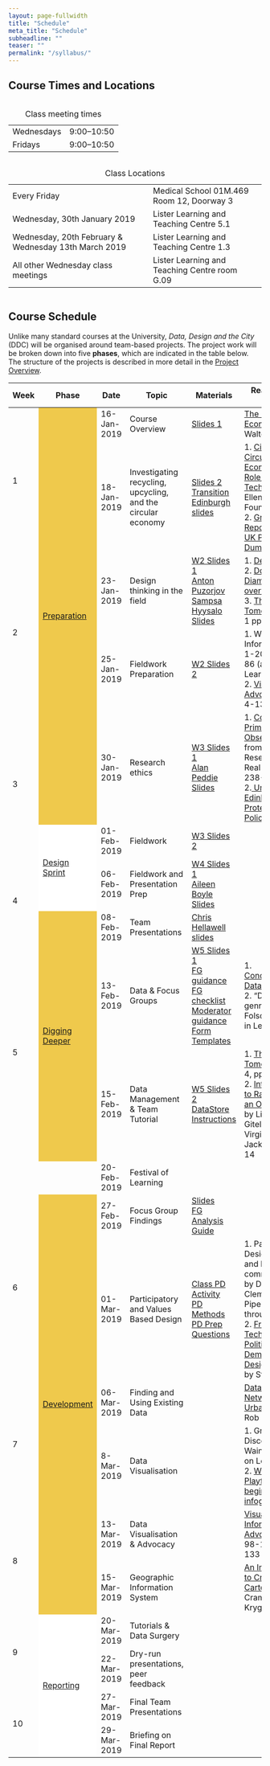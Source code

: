 ```yaml
---
layout: page-fullwidth
title: "Schedule"
meta_title: "Schedule"
subheadline: ""
teaser: ""
permalink: "/syllabus/"
---
```


 <h2>Course Times and Locations</h2>


 <div class="row">
    <div class="small-12 large-6 text-center columns">
        <table>
            <caption>Class meeting times</caption>
            <tr>
                <td>Wednesdays</td>
                <td>9:00&ndash;10:50</td>
            </tr>
            <tr>
                <td>Fridays</td>
                <td>9:00&ndash;10:50</td>
            </tr>
        </table>
    </div>

 <div class="small-12 large-6 text-center columns">
    <table>
        <caption>Class Locations</caption>
        <tr>
            <td>Every Friday</td>
            <td>Medical School 01M.469 Room 12, Doorway 3</td>
        </tr>
        <tr>
            <td>Wednesday, 30th January 2019</td>
            <td>Lister Learning and Teaching Centre 5.1</td>
        </tr>
        <tr>
            <td>Wednesday, 20th February & Wednesday 13th March 2019</td>
            <td>Lister Learning and Teaching Centre 1.3</td>
        </tr>
        <tr>
            <td>All other Wednesday class meetings</td>
            <td>Lister Learning and Teaching Centre room G.09</td>
        </tr>
    </table>
</div>

<div class="t30">

<h2><a name="weekbyweek"></a>Course Schedule</h2>  

<p>
    Unlike many standard
    courses at the University, <i>Data, Design and the City</i> (DDC) will be
    organised around team-based projects. The project work will be broken down into
    five <b>phases</b>, which are indicated in the table below. The structure of
    the projects is described in more detail in the <a href="{{ site.baseurl
}}/project_overview/">Project Overview</a>.
</p>


</div>

<div class="t30">
    <table class="table">
        <thead>
            <tr>
                <th>Week</th>
                <th width="150px">Phase</th>
                <th width="100px">Date</th>
                <th>Topic</th>
                <th>Materials</th>
                <th>Read/Watch before</th>
            </tr>
        </thead>
        <tbody>
            <tr>
                <td rowspan="2">1</td>
                <td rowspan="5" valign="middle" bgcolor="#EFC94C">
                    <p class="teaser"><a href="{{ site.baseurl }}/preparation/">Preparation</a></p>
                </td>
                <td>16-Jan-2019</td>
                <td>Course Overview</td>
                <td><a href="{{ site.baseurl }}/course_docs/week1-1.pptx" target="_blank">Slides 1</a></td>
                <td><a href="https://www.nature.com/news/the-circular-economy-1.19594">The Circular Economy</a> by Walter R. Sahel</td>
            </tr>
            <tr>
                <td>18-Jan-2019</td>
                <td>Investigating recycling,<br />upcycling, and the circular economy</td>
                <td><a href="{{ site.baseurl }}/course_docs/week1-2.pptx" target="_blank">Slides 2</a><br/><a href="{{ site.baseurl }}/course_docs/Transition_Edinburgh_slides.pptm" target="_blank">Transition Edinburgh slides</a></td>
                <td>1. <a href="https://www.ellenmacarthurfoundation.org/assets/downloads/Cities-in-the-Circular-Economy-The-Role-of-Digital-Tech.pdf">Cities in the Circular Economy - the Role of Digital Tech</a> by the Ellen MacArthur Foundation.<br />
                    2. <a href="https://unearthed.greenpeace.org/2018/10/21/uk-household-plastics-found-in-illegal-dumps-in-malaysia/">Greenpeace Report on Illegal UK Plastics Dumping</a></td>
            </tr>
            <tr>
                <td rowspan="2">2</td>
                <td>23-Jan-2019</td>
                <td>Design thinking in the field</td>
                <td><a href="{{ site.baseurl }}/course_docs/week2-1.pptx" target="_blank">W2 Slides 1</a><br/><a href="https://docs.google.com/presentation/d/1tYPugL8mu-sAKZjq8D2hB2_TxdHZMDpvIWA_lutMqoA/edit#slide=id.p">Anton Puzorjov</a><br/><a href="{{ site.baseurl }}/course_docs/design_ethnography_2019.pptx" target="_blank">Sampsa Hyysalo Slides</a></td>
                <td>1. <a href="https://youtu.be/JF2xaxjrQ7g">Design Video</a><br/>
                    2. <a href="http://www.thecreativeindustries.co.uk/uk-creative-overview/news-and-views/view-what-is-design-and-why-it-matters">Double Diamond overview</a><br />
                    3. <a href="https://www.scribd.com/document/384155848/The-City-of-Tomorrow-Sensors-Networks-Hackers-And-the-Future-of-Urban-Life">The City of Tomorrow</a> - Ch. 1 pp. 3-13
                </td>
            </tr>
            <tr>
                <td>25-Jan-2019</td>
                <td>Fieldwork Preparation</td>
                <td><a href="{{ site.baseurl }}/course_docs/week2-2.pptx" target="_blank">W2 Slides 2</a></td>
                <td>1. Waste is Information pp. 1-20 and 53-86 (access on Learn)<br />2. <a href="https://visualisingadvocacy.org/sites/drawingbynumbers.ttc.io/files/VIFA_singlepage_large.pdf">Visualising Advocacy</a> pp. 4-13, 23-31</td>
            </tr>
            <tr>
                <td rowspan="2">3</td>
                <td>30-Jan-2019</td>
                <td>Research ethics</td>
                <td><a href="{{ site.baseurl }}/course_docs/week3-1.pptx" target="_blank">W3 Slides 1</a><br/><a href="{{ site.baseurl }}/course_docs/Alan_Peddie.pptx" target="_blank">Alan Peddie Slides</a></td>
                <td>1. <a href="https://discovered.ed.ac.uk/primo-explore/fulldisplay?docid=44UOE_ALMA51135476460002466&amp=&amp=&amp=&amp=&amp=&amp=&amp=&amp=&amp=&amp=&amp=&amp=&amp=&context=L&vid=44UOE_VU2&lang=en_US&search_scope=default_scope&adaptor=Local%20Search%20Engine&isFrbr=true&tab=default_tab&query=any,contains,doing%20research%20in%20the%20real%20world%20gray&sortby=date&facet=frbrgroupid,include,1311147115&offset=0">Collecting Primary Data: Observation</a>, from Doing Research in the Real World, pp 238-261.<br />2.<a href="https://www.ed.ac.uk/records-management/policy/data-protection"> University of Edinburgh Data Protection Policy</a></td>
            </tr>
            <tr>
                <td rowspan="2" valign="middle" bgcolor="#FFF">
                    <p class="teaser"><a href="{{ site.baseurl }}/design_sprint/">Design Sprint</a></p>
                </td>
                <td>01-Feb-2019</td>
                <td>Fieldwork</td>
                <td><a href="{{ site.baseurl }}/course_docs/week3-2.pptx" target="_blank">W3 Slides 2</a></td>
                <td>&nbsp;</td>
            </tr>
            <tr>
                <td rowspan="2">4</td>
                <td>06-Feb-2019</td>
                <td>Fieldwork and Presentation Prep</td>
                <td><a href="{{ site.baseurl }}/course_docs/week4-1.pptx" target="_blank">W4 Slides 1</a><br /><a href="{{ site.baseurl }}/course_docs/aileen_boyle.pdf" target="_blank">Aileen Boyle Slides</a></td>
                <td>&nbsp;</td>
            </tr>
            <tr>
                <td rowspan="3" valign="middle" bgcolor="#EFC94C">
                    <p class="teaser"><a href="{{ site.baseurl }}/digging_deeper/">Digging Deeper</a></p>
                </td>
                <td>08-Feb-2019</td>
                <td>Team Presentations</td>
                <td><a href="{{ site.baseurl }}/course_docs/Chris_Hellawell.pptx" target="_blank">Chris Hellawell slides</a></td>
                <td>&nbsp;</td>
            </tr>
            <tr>
                <td rowspan="2">5</td>
                <td>13-Feb-2019</td>
                <td>Data &amp; Focus Groups</td>
                <td><a href="{{ site.baseurl }}/course_docs/week5-1.pptx" target="_blank">W5 Slides 1</a><br /><a href="{{ site.baseurl }}/course_docs/DDS_focus_groups_guidance.pdf" target="_blank">FG guidance</a><br />
                    <a href="{{ site.baseurl }}/course_docs/DDS_focus_groups_checklist.pdf" target="_blank">FG checklist</a><br />
                    <a href="{{ site.baseurl }}/course_docs/DDS_moderator_guidance.pdf" target="_blank">Moderator guidance</a><br/><a href="{{ site.baseurl }}/form_templates#focus_group_templates">Form Templates</a>
                </td>
                <td>1. <a href="http://methods.sagepub.com.ezproxy.is.ed.ac.uk/base/download/BookChapter/the-data-revolution/n1.xml">Conceptualising Data</a> by Kitchin <br/>2. “Database as genre" by Ed Folsom (access in Learn)
                </td>
            </tr>
            <tr>
                <td>15-Feb-2019</td>
                <td>Data Management &amp; Team Tutorial</td>
                <td>
                    <a href="{{ site.baseurl }}/course_docs/week5-2.pptx" target="_blank">W5 Slides 2</a><br /><a href="{{ site.baseurl }}/data_store">DataStore Instructions</a></td>
                <td>1. <a href="https://www.scribd.com/document/384155848/The-City-of-Tomorrow-Sensors-Networks-Hackers-And-the-Future-of-Urban-Life">The City of Tomorrow</a>, ch. 4, pp. 43-56<br />
                    2. <a href="https://raley.english.ucsb.edu/wp-content/Engl800/RawData-excerpts.pdf">Introduction to Raw Data is an Oxymoron</a> by Lisa Gitelman and Virginia Jackson, pp 1-14</td>
            </tr>
            <tr>
                <td>&nbsp;</td>
                <td>&nbsp;</td>
                <td>20-Feb-2019</td>
                <td>Festival of Learning</td>
                <td>&nbsp;</td>
                <td>&nbsp;</td>
            </tr>
            <tr>
                <td rowspan="2">6</td>
                <td rowspan="6" valign="middle" bgcolor="#EFC94C">
                    <p class="teaser"><a href="{{ site.baseurl }}/development/">Development</a></p>
                </td>
                <td>27-Feb-2019</td>
                <td>Focus Group Findings</td>
                <td><a href="{{ site.baseurl }}/course_docs/FocusGroup_Analysis_slides.pdf" target="_blank">    Slides</a><br />
                    <a href="{{ site.baseurl }}/course_docs/analysis_session_instructions.pdf" target="_blank">FG Analysis Guide</a>
                </td>
                <td>&nbsp;</td>
            </tr>
            <tr>
                <td>01-Mar-2019</td>
                <td>Participatory and Values Based Design</td>
                <td><a href="{{ site.baseurl }}/course_docs/PD_class_activity_handout.pdf">Class PD Activity</a><br />
                    <a href="{{ site.baseurl }}/course_docs/PD_methods_table_final.pdf" target="_blank">PD Methods</a><br />
                    <a href="{{ site.baseurl }}/course_docs/PD_prep_questions.pdf" target="_blank">PD Prep Questions</a></td>
                <td>1. Participatory Design for, with and by communities, by DiSalvo, Clement, and Pipek (access through Learn)<br/>2. <a href="https://www.researchgate.net/publication/306107677_From_the_Technical_to_the_Political_Democratizing_Design_Thinking">From the Technical to the Political: Democratizing Design Thinking</a> by Staten et al.</td>
            </tr>
            <tr>            
                <td rowspan="2">7</td>
                <td>06-Mar-2019</td>
                <td>Finding and Using Existing Data</td>
                <td>&nbsp;</td>
                <td><a href="https://papers.ssrn.com/sol3/papers.cfm?abstract_id=2641802">Data-Driven, Networked Urbanism</a> by Rob Kitchin</td>
            </tr>
            <tr>
                <td>8-Mar-2019</td>
                <td>Data Visualisation</td>
                <td>&nbsp;</td>
                <td>1. Graphic Discovery by Wainer (access on Learn)<br/> 2. <a href="http://scihi.org/william-playfair-and-the-beginnings-of-infographics/">William Playfair and the beginnings of infographics</a></td>
            </tr>
            <tr>
                <td rowspan="2">8</td>
                <td>13-Mar-2019</td>
                <td>Data Visualisation &amp; Advocacy</td>
                <td>&nbsp;</td>
                <td><a href="https://visualisingadvocacy.org/sites/drawingbynumbers.ttc.io/files/VIFA_singlepage_small.pdf">Visualising Information for Advocacy</a> pp. 98-116, 130-133</td>
            </tr>
            <tr>
                <td>15-Mar-2019</td>
                <td>Geographic Information System</td>
                <td>&nbsp;</td>
                <td><a href="https://acme-journal.org/index.php/acme/article/view/723">An Introduction to Critical Cartography</a> by Crampton and Krygier</td>
            </tr>
            <tr>
                <td rowspan="2">9</td>
                <td rowspan="4" valign="middle" bgcolor="#FFF">
                    <p class="teaser"><a href="{{ site.baseurl }}/reporting/">Reporting</a></p>
                </td>
                <td>20-Mar-2019</td>
                <td>Tutorials &amp; Data Surgery</td>
                <td>&nbsp;</td>
                <td>&nbsp;</td>
            </tr>
            <tr>
                <td>22-Mar-2019</td>
                <td>Dry-run presentations, peer feedback</td>
                <td>&nbsp;</td>
                <td>&nbsp;</td>
            </tr>
            <tr>
                <td rowspan="2">10</td>
                <td>27-Mar-2019</td>
                <td>Final Team Presentations</td>
                <td>&nbsp;</td>
                <td>&nbsp;</td>
            </tr>
            <tr>
                <td>29-Mar-2019</td>
                <td>Briefing on Final Report</td>
                <td>&nbsp;</td>
                <td>&nbsp;</td>
            </tr>
        </tbody>
    </table>
</div>


 

